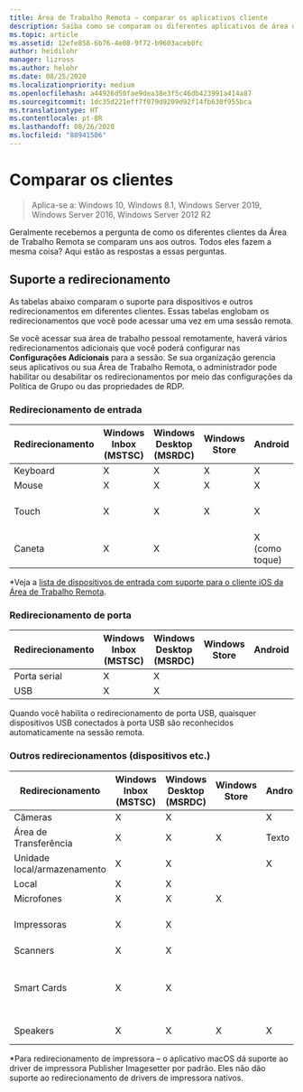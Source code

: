 ```yaml
---
title: Área de Trabalho Remota – comparar os aplicativos cliente
description: Saiba como se comparam os diferentes aplicativos de área de trabalho remota quando se trata de funções e recursos compatíveis.
ms.topic: article
ms.assetid: 12efe858-6b76-4e08-9f72-b9603aceb0fc
author: heidilohr
manager: lizross
ms.author: helohr
ms.date: 08/25/2020
ms.localizationpriority: medium
ms.openlocfilehash: a44926d50fae9dea38e3f5c46db423991a414a87
ms.sourcegitcommit: 1dc35d221eff7f079d9209d92f14fb630f955bca
ms.translationtype: HT
ms.contentlocale: pt-BR
ms.lasthandoff: 08/26/2020
ms.locfileid: "88941506"
---
```

# <a name="compare-the-clients"></a>Comparar os clientes

>Aplica-se a: Windows 10, Windows 8.1, Windows Server 2019, Windows Server 2016, Windows Server 2012 R2

Geralmente recebemos a pergunta de como os diferentes clientes da Área de Trabalho Remota se comparam uns aos outros. Todos eles fazem a mesma coisa? Aqui estão as respostas a essas perguntas.

## <a name="redirection-support"></a>Suporte a redirecionamento

As tabelas abaixo comparam o suporte para dispositivos e outros redirecionamentos em diferentes clientes. Essas tabelas englobam os redirecionamentos que você pode acessar uma vez em uma sessão remota.

Se você acessar sua área de trabalho pessoal remotamente, haverá vários redirecionamentos adicionais que você poderá configurar nas **Configurações Adicionais** para a sessão. Se sua organização gerencia seus aplicativos ou sua Área de Trabalho Remota, o administrador pode habilitar ou desabilitar os redirecionamentos por meio das configurações da Política de Grupo ou das propriedades de RDP.

### <a name="input-redirection"></a>Redirecionamento de entrada

| Redirecionamento | Windows Inbox</br>(MSTSC) | Windows Desktop</br>(MSRDC) | Windows Store | Android | iOS | macOS | Cliente Web    |
|-------------|---------------------------|-----------------------------|---------------|---------|-----|-------|---------------|
| Keyboard    | X                         | X                           | X             | X       | X   | X     | X             |
| Mouse       | X                         | X                           | X             | X       | X\* | X     | X             |
| Touch       | X                         | X                           | X             | X       | X   |       | X (exceto o IE) |
| Caneta         | X                         | X                           |               | X (como toque) |  X (como toque)  |       |               |

*Veja a [lista de dispositivos de entrada com suporte para o cliente iOS da Área de Trabalho Remota](remote-desktop-ios.md#supported-input-devices).

### <a name="port-redirection"></a>Redirecionamento de porta

| Redirecionamento | Windows Inbox</br>(MSTSC) | Windows Desktop</br>(MSRDC) | Windows Store | Android | iOS | macOS | Cliente Web |
|-------------|---------------------------|-----------------------------|---------------|---------|-----|-------|------------|
| Porta serial | X                         | X                           |               |         |     |       |            |
| USB         | X                         | X                           |               |         |     |       |            |

Quando você habilita o redirecionamento de porta USB, quaisquer dispositivos USB conectados à porta USB são reconhecidos automaticamente na sessão remota.

### <a name="other-redirection-devices-etc"></a>Outros redirecionamentos (dispositivos etc.)

| Redirecionamento         | Windows Inbox</br>(MSTSC) | Windows Desktop</br>(MSRDC) | Windows Store | Android | iOS         | macOS                           | Cliente Web    |
|---------------------|---------------------------|-----------------------------|---------------|---------|-------------|---------------------------------|---------------|
| Câmeras             | X                         | X                           |               |     X    |   X         | X                               |               |
| Área de Transferência           | X                         | X                           | X             | Texto    | Texto, imagens | X                               | texto          |
| Unidade local/armazenamento | X                         | X                           |               | X       |   X        | X                               |               |
| Local            | X                         | X                           |               |         |             |                                 |               |
| Microfones         | X                         | X                           | X             |         |  X          | X                               |               |
| Impressoras            | X                         | X                           |               |         |             | X (somente CUPS)                   | Impressão PDF     |
| Scanners            | X                         | X                           |               |         |             |                                 |               |
| Smart Cards         | X                         | X                           |               |         |             | X (não há suporte para o logon do Windows) |               |
| Speakers            | X                         | X                           | X             | X       | X           | X                               | X (exceto o IE) |

*Para redirecionamento de impressora – o aplicativo macOS dá suporte ao driver de impressora Publisher Imagesetter por padrão. Eles não dão suporte ao redirecionamento de drivers de impressora nativos.
